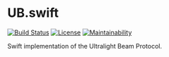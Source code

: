# UB.swift

[![Build Status](https://travis-ci.com/ultralight-beam/UB.swift.svg?branch=master)](https://travis-ci.com/ultralight-beam/UB.swift) 
[![License](https://img.shields.io/github/license/ultralight-beam/UB.swift.svg)](LICENSE)
[![Maintainability](https://api.codeclimate.com/v1/badges/25933a4b71183e31a899/maintainability)](https://codeclimate.com/github/ultralight-beam/UB.swift/maintainability)

Swift implementation of the Ultralight Beam Protocol.
